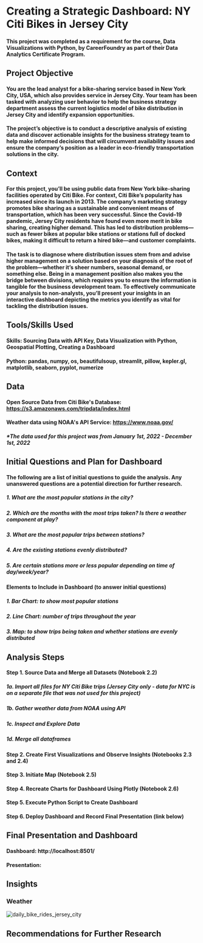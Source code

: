 # Creating a Strategic Dashboard: NY Citi Bikes in Jersey City
#### This project was completed as a requirement for the course, Data Visualizations with Python, by CareerFoundry as part of their Data Analytics Certificate Program.
## Project Objective
#### You are the lead analyst for a bike-sharing service based in New York City, USA, which also provides service in Jersey City. Your team has been tasked with analyzing user behavior to help the business strategy department assess the current logistics model of bike distribution in Jersey City and identify expansion opportunities.
#### The project’s objective is to conduct a descriptive analysis of existing data and discover actionable insights for the business strategy team to help make informed decisions that will circumvent availability issues and ensure the company’s position as a leader in eco-friendly transportation solutions in the city.
## Context
#### For this project, you’ll be using public data from New York bike-sharing facilities operated by Citi Bike. For context, Citi Bike’s popularity has increased since its launch in 2013. The company’s marketing strategy promotes bike sharing as a sustainable and convenient means of transportation, which has been very successful. Since the Covid–19 pandemic, Jersey City residents have found even more merit in bike sharing, creating higher demand. This has led to distribution problems—such as fewer bikes at popular bike stations or stations full of docked bikes, making it difficult to return a hired bike—and customer complaints.
#### The task is to diagnose where distribution issues stem from and advise higher management on a solution based on your diagnosis of the root of the problem—whether it’s sheer numbers, seasonal demand, or something else. Being in a management position also makes you the bridge between divisions, which requires you to ensure the information is tangible for the business development team. To effectively communicate your analysis to non-analysts, you’ll present your insights in an interactive dashboard depicting the metrics you identify as vital for tackling the distribution issues.
## Tools/Skills Used
#### Skills: Sourcing Data with API Key, Data Visualization with Python, Geospatial Plotting, Creating a Dashboard
#### Python: pandas, numpy, os, beautifulsoup, streamlit, pillow, kepler.gl, matplotlib, seaborn, pyplot, numerize
## Data
#### Open Source Data from Citi Bike's Database: https://s3.amazonaws.com/tripdata/index.html
#### Weather data using NOAA's API Service: https://www.noaa.gov/
##### *The data used for this project was from January 1st, 2022 - December 1st, 2022
## Initial Questions and Plan for Dashboard
#### The following are a list of initial questions to guide the analysis. Any unanswered questions are a potential direction for further research.
##### 1. What are the most popular stations in the city?
##### 2. Which are the months with the most trips taken? Is there a weather component at play?
##### 3. What are the most popular trips between stations?
##### 4. Are the existing stations evenly distributed?
##### 5. Are certain stations more or less popular depending on time of day/week/year?
#### Elements to Include in Dashboard (to answer initial questions)
##### 1. Bar Chart: to show most popular stations
##### 2. Line Chart: number of trips throughout the year
##### 3. Map: to show trips being taken and whether stations are evenly distributed
## Analysis Steps
#### Step 1. Source Data and Merge all Datasets (Notebook 2.2)
##### 1a. Import all files for NY Citi Bike trips (Jersey City only - data for NYC is on a separate file that was not used for this project)
##### 1b. Gather weather data from NOAA using API
##### 1c. Inspect and Explore Data
##### 1d. Merge all dataframes
#### Step 2. Create First Visualizations and Observe Insights (Notebooks 2.3 and 2.4)
#### Step 3. Initiate Map (Notebook 2.5)
#### Step 4. Recreate Charts for Dashboard Using Plotly (Notebook 2.6)
#### Step 5. Execute Python Script to Create Dashboard
#### Step 6. Deploy Dashboard and Record Final Presentation (link below)
## Final Presentation and Dashboard
#### Dashboard: http://localhost:8501/
#### Presentation:
## Insights
### Weather
![daily_bike_rides_jersey_city](https://github.com/user-attachments/assets/ef2402d5-9736-493a-88af-00eb3bc8f53b)


## Recommendations for Further Research
